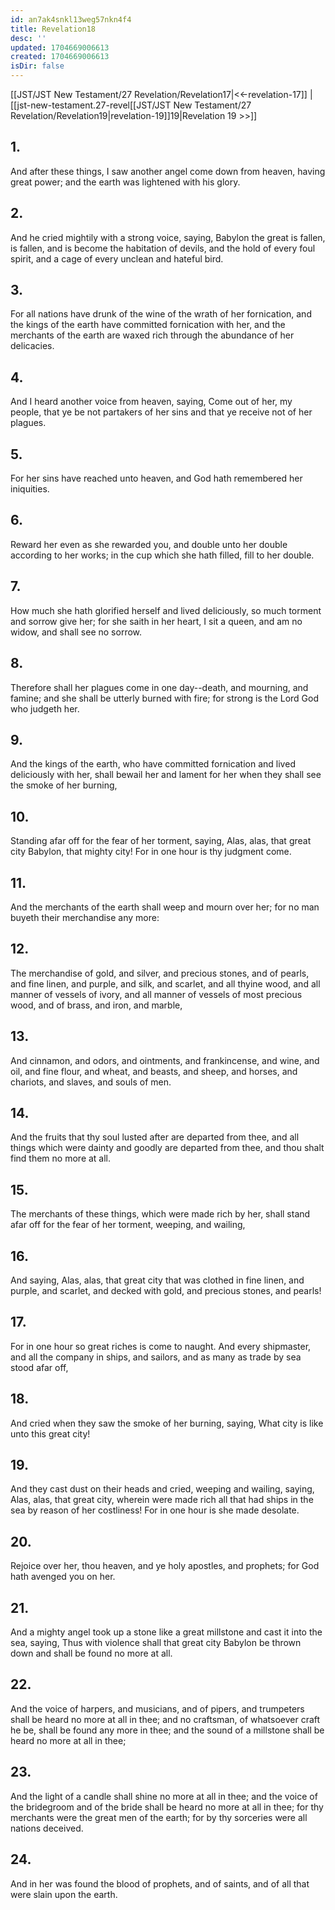 ```yaml
---
id: an7ak4snkl13weg57nkn4f4
title: Revelation18
desc: ''
updated: 1704669006613
created: 1704669006613
isDir: false
---
```

[[JST/JST New Testament/27 Revelation/Revelation17|<<-revelation-17]] | [[jst-new-testament.27-revel[[JST/JST New Testament/27 Revelation/Revelation19|revelation-19]]19|Revelation 19 >>]]
## 1.
And after these things, I saw another angel come down from heaven, having great power; and the earth was lightened with his glory.
## 2.
And he cried mightily with a strong voice, saying, Babylon the great is fallen, is fallen, and is become the habitation of devils, and the hold of every foul spirit, and a cage of every unclean and hateful bird.
## 3.
For all nations have drunk of the wine of the wrath of her fornication, and the kings of the earth have committed fornication with her, and the merchants of the earth are waxed rich through the abundance of her delicacies.
## 4.
And I heard another voice from heaven, saying, Come out of her, my people, that ye be not partakers of her sins and that ye receive not of her plagues.
## 5.
For her sins have reached unto heaven, and God hath remembered her iniquities.
## 6.
Reward her even as she rewarded you, and double unto her double according to her works; in the cup which she hath filled, fill to her double.
## 7.
How much she hath glorified herself and lived deliciously, so much torment and sorrow give her; for she saith in her heart, I sit a queen, and am no widow, and shall see no sorrow.
## 8.
Therefore shall her plagues come in one day\--death, and mourning, and famine; and she shall be utterly burned with fire; for strong is the Lord God who judgeth her.
## 9.
And the kings of the earth, who have committed fornication and lived deliciously with her, shall bewail her and lament for her when they shall see the smoke of her burning,
## 10.
Standing afar off for the fear of her torment, saying, Alas, alas, that great city Babylon, that mighty city! For in one hour is thy judgment come.
## 11.
And the merchants of the earth shall weep and mourn over her; for no man buyeth their merchandise any more:
## 12.
The merchandise of gold, and silver, and precious stones, and of pearls, and fine linen, and purple, and silk, and scarlet, and all thyine wood, and all manner of vessels of ivory, and all manner of vessels of most precious wood, and of brass, and iron, and marble,
## 13.
And cinnamon, and odors, and ointments, and frankincense, and wine, and oil, and fine flour, and wheat, and beasts, and sheep, and horses, and chariots, and slaves, and souls of men.
## 14.
And the fruits that thy soul lusted after are departed from thee, and all things which were dainty and goodly are departed from thee, and thou shalt find them no more at all.
## 15.
The merchants of these things, which were made rich by her, shall stand afar off for the fear of her torment, weeping, and wailing,
## 16.
And saying, Alas, alas, that great city that was clothed in fine linen, and purple, and scarlet, and decked with gold, and precious stones, and pearls!
## 17.
For in one hour so great riches is come to naught. And every shipmaster, and all the company in ships, and sailors, and as many as trade by sea stood afar off,
## 18.
And cried when they saw the smoke of her burning, saying, What city is like unto this great city!
## 19.
And they cast dust on their heads and cried, weeping and wailing, saying, Alas, alas, that great city, wherein were made rich all that had ships in the sea by reason of her costliness! For in one hour is she made desolate.
## 20.
Rejoice over her, thou heaven, and ye holy apostles, and prophets; for God hath avenged you on her.
## 21.
And a mighty angel took up a stone like a great millstone and cast it into the sea, saying, Thus with violence shall that great city Babylon be thrown down and shall be found no more at all.
## 22.
And the voice of harpers, and musicians, and of pipers, and trumpeters shall be heard no more at all in thee; and no craftsman, of whatsoever craft he be, shall be found any more in thee; and the sound of a millstone shall be heard no more at all in thee;
## 23.
And the light of a candle shall shine no more at all in thee; and the voice of the bridegroom and of the bride shall be heard no more at all in thee; for thy merchants were the great men of the earth; for by thy sorceries were all nations deceived.
## 24.
And in her was found the blood of prophets, and of saints, and of all that were slain upon the earth.

